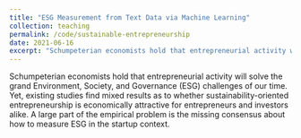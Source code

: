 ```yaml
---
title: "ESG Measurement from Text Data via Machine Learning"
collection: teaching
permalink: /code/sustainable-entrepreneurship
date: 2021-06-16
excerpt: "Schumpeterian economists hold that entrepreneurial activity will solve the grand Environment, Society, and Governance (ESG) challenges of our time. Yet, existing studies find mixed results as to whether sustainability-oriented entrepreneurship is economically attractive for entrepreneurs and investors alike. A large part of the empirical problem is the missing consensus about how to measure ESG in the startup context. In our paper titled <i>Financing Sustainable Entrepreneurship: ESG Measurement, Valuation, and Performance in Token Offerings</i>, we suggest to measure ESG properties of startups from text data (e.g., whitepapers, blog posts, mission statements, entries on databases like <i>Crunchbase</i>, and so on) via a machine learning approach. To that end, we taught a computer to identify ESG-related language based on all Financial Times articles under the tags >>moral money<< and >>ESG investing<<, as well as startup-specific language. The Python source code is available in the Supplementary Materials of our paper. To facilitate the use of our approach, we developed an easy-to-use web app where you can paste text and immediately obtain ESG scores for the text. The web app is available at: www.SustainableEntrepreneurship.org We hope that a broad adoption of our method will make future research on sustainable entrepreneurship more comparable."
---
```


Schumpeterian economists hold that entrepreneurial activity will solve the grand Environment, Society, and Governance (ESG) challenges of our time. Yet, existing studies find mixed results as to whether sustainability-oriented entrepreneurship is economically attractive for entrepreneurs and investors alike. A large part of the empirical problem is the missing consensus about how to measure ESG in the startup context.

